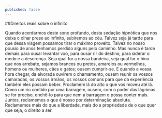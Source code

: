 ```yaml
---
published: false
---
```

##Direitos reais sobre o infinito 


Quando acordarmos deste sono profundo, desta sedação hipnótica que nos deixa o olhar preso ao infinito, subiremos ao céu.
Talvez seja já tarde para que dessa viagem possamos tirar o máximo proveito. Talvez no nosso pousio de anos tenhamos perdido alguns pelo caminho. Mas nunca é tarde demais para ousar levantar voo, para ousar rir do destino, para siderar o medo e a descrença. Seja qual for a nossa bandeira, seja qual for o hino que nos arrebate, sejamos brancos ou pretos, amarelos ou vermelhos, homens ou mulheres, cães e gatos; ousem cumprir-se. E quando a vossa hora chegar, da alvorada ouvirem o chamamento, ousem reunir os vossos camaradas, os vossos irmãos, os vossos comuns para que da experiência também eles possam beber. Proclamem lá do alto o que vos moveu até lá. Como um rio contido por uma barragem, ousem, com o poder das lágrimas se for preciso, enchê-lo para que nem a barragem o possa conter mais. Juntos, reclamemos o que é nosso por determinação absoluta. Reclamemos mais do que a liberdade, mais do a propriedade de o que quer que seja, o direito a ser.